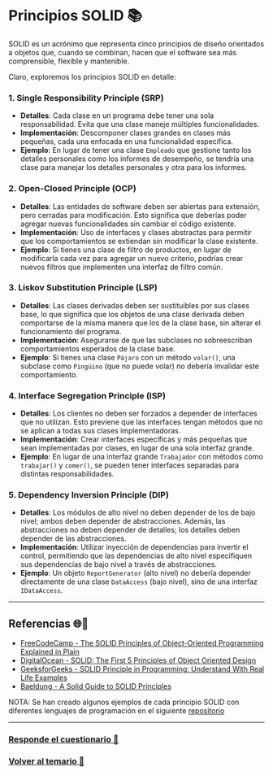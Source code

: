 # Principios SOLID 📚

SOLID es un acrónimo que representa cinco principios de diseño orientados a objetos que, cuando se combinan, hacen que el software sea más comprensible, flexible y mantenible.

Claro, exploremos los principios SOLID en detalle:

### 1. Single Responsibility Principle (SRP)
- **Detalles**: Cada clase en un programa debe tener una sola responsabilidad. Evita que una clase maneje múltiples funcionalidades.
- **Implementación**: Descomponer clases grandes en clases más pequeñas, cada una enfocada en una funcionalidad específica.
- **Ejemplo**: En lugar de tener una clase `Empleado` que gestione tanto los detalles personales como los informes de desempeño, se tendría una clase para manejar los detalles personales y otra para los informes.

### 2. Open-Closed Principle (OCP)
- **Detalles**: Las entidades de software deben ser abiertas para extensión, pero cerradas para modificación. Esto significa que deberías poder agregar nuevas funcionalidades sin cambiar el código existente.
- **Implementación**: Uso de interfaces y clases abstractas para permitir que los comportamientos se extiendan sin modificar la clase existente.
- **Ejemplo**: Si tienes una clase de filtro de productos, en lugar de modificarla cada vez para agregar un nuevo criterio, podrías crear nuevos filtros que implementen una interfaz de filtro común.

### 3. Liskov Substitution Principle (LSP)
- **Detalles**: Las clases derivadas deben ser sustituibles por sus clases base, lo que significa que los objetos de una clase derivada deben comportarse de la misma manera que los de la clase base, sin alterar el funcionamiento del programa.
- **Implementación**: Asegurarse de que las subclases no sobreescriban comportamientos esperados de la clase base.
- **Ejemplo**: Si tienes una clase `Pájaro` con un método `volar()`, una subclase como `Pingüino` (que no puede volar) no debería invalidar este comportamiento.

### 4. Interface Segregation Principle (ISP)
- **Detalles**: Los clientes no deben ser forzados a depender de interfaces que no utilizan. Esto previene que las interfaces tengan métodos que no se aplican a todas sus clases implementadoras.
- **Implementación**: Crear interfaces específicas y más pequeñas que sean implementadas por clases, en lugar de una sola interfaz grande.
- **Ejemplo**: En lugar de una interfaz grande `Trabajador` con métodos como `trabajar()` y `comer()`, se pueden tener interfaces separadas para distintas responsabilidades.

### 5. Dependency Inversion Principle (DIP)
- **Detalles**: Los módulos de alto nivel no deben depender de los de bajo nivel; ambos deben depender de abstracciones. Además, las abstracciones no deben depender de detalles; los detalles deben depender de las abstracciones.
- **Implementación**: Utilizar inyección de dependencias para invertir el control, permitiendo que las dependencias de alto nivel especifiquen sus dependencias de bajo nivel a través de abstracciones.
- **Ejemplo**: Un objeto `ReportGenerator` (alto nivel) no debería depender directamente de una clase `DataAccess` (bajo nivel), sino de una interfaz `IDataAccess`.

---

## Referencias 🌐🔗

- [FreeCodeCamp - The SOLID Principles of Object-Oriented Programming Explained in Plain](https://www.freecodecamp.org/news/solid-principles-explained-in-plain-english/)
- [DigitalOcean - SOLID: The First 5 Principles of Object Oriented Design](https://www.digitalocean.com/community/tutorials/solid-principles-of-object-oriented-design)
- [GeeksforGeeks - SOLID Principle in Programming: Understand With Real Life Examples](https://www.geeksforgeeks.org/solid-principle-in-programming-understand-with-real-life-examples/)
- [Baeldung - A Solid Guide to SOLID Principles](https://www.baeldung.com/solid-principles)

NOTA: Se han creado algunos ejemplos de cada principio SOLID con diferentes lenguajes de programación en el siguiente [repositorio](https://github.com/AngelGerardoMolinaValdez/roadmap-software_architecture.git)

---

### [Responde el cuestionario 📝](../../../cuestionario/02-principios_de_disenio/principios_basicos/SOLID.md)

### [Volver al temario 🏡](../../../readme.md)
